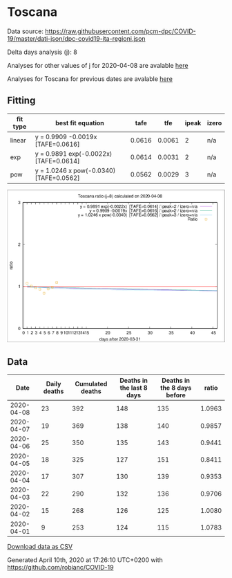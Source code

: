 # Toscana

Data source: https://raw.githubusercontent.com/pcm-dpc/COVID-19/master/dati-json/dpc-covid19-ita-regioni.json

Delta days analysis (j): 8

Analyses for other values of j for 2020-04-08 are avalable [here](../README.md)

Analyses for Toscana for previous dates are avalable [here](../../README.md)

## Fitting 
|fit type|best fit equation|tafe|tfe|ipeak|izero|
|-------|-----|--------|------|---|---|
|linear|y = 0.9909 -0.0019x  [TAFE=0.0616]|0.0616|0.0061|2|n/a|
|exp|y = 0.9891 exp(-0.0022x)  [TAFE=0.0614]|0.0614|0.0031|2|n/a|
|pow|y = 1.0246 x pow(-0.0340)  [TAFE=0.0562]|0.0562|0.0029|3|n/a|

![Plot](COVID-19_toscana_j8_2020-04-08.png)

## Data
|Date|Daily deaths|Cumulated deaths|Deaths in the last 8 days|Deaths in the 8 days before|ratio|
|----|----------|-----------|-------|--------------------|-----|
|2020-04-08|23|392|148|135|1.0963|
|2020-04-07|19|369|138|140|0.9857|
|2020-04-06|25|350|135|143|0.9441|
|2020-04-05|18|325|127|151|0.8411|
|2020-04-04|17|307|130|139|0.9353|
|2020-04-03|22|290|132|136|0.9706|
|2020-04-02|15|268|126|125|1.0080|
|2020-04-01|9|253|124|115|1.0783|

[Download data as CSV](COVID-19_toscana_j8_2020-04-08.csv)

Generated April 10th, 2020 at 17:26:10 UTC+0200 with https://github.com/robianc/COVID-19
